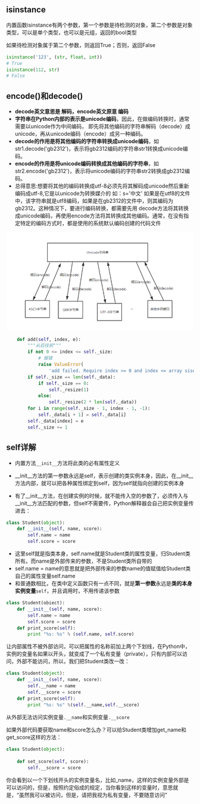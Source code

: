## isinstance

内置函数isinstance有两个参数，第一个参数是待检测的对象，第二个参数是对象类型，可以是单个类型，也可以是元组，返回的bool类型

如果待检测对象属于第二个参数，则返回True；否则，返回False

```python
isinstance('123', (str, float, int))
# True
isinstance(112, str)
# False
```



## **encode()和decode()**

-   **decode英文意思是 解码，encode英文原意 编码**
-   **字符串在Python内部的表示是unicode编码**，因此，在做编码转换时，通常需要以unicode作为中间编码， 即先将其他编码的字符串解码（decode）成unicode，再从unicode编码（encode）成另一种编码。
-   **decode的作用是将其他编码的字符串转换成unicode编码**，如str1.decode('gb2312')，表示将gb2312编码的字符串str1转换成unicode编码。
-   **encode的作用是将unicode编码转换成其他编码的字符串**，如str2.encode('gb2312')，表示将unicode编码的字符串str2转换成gb2312编码。
-   总得意思:想要将其他的编码转换成utf-8必须先将其解码成unicode然后重新编码成utf-8,它是以unicode为转换媒介的 如：s='中文' 如果是在utf8的文件中，该字符串就是utf8编码，如果是在gb2312的文件中，则其编码为gb2312。这种情况下，要进行编码转换，都需要先用 decode方法将其转换成unicode编码，再使用encode方法将其转换成其他编码。通常，在没有指定特定的编码方式时，都是使用的系统默认编码创建的代码文件

![1](../photo/1.jpg)



```python
    def add(self, index, e):
        """从后往前"""
        if not 0 <= index <= self._size:
            # 报错
            raise ValueError(
                'add failed. Require index >= 0 and index <= array sise.')
        if self._size == len(self._data):
            if self._size == 0:
                self._resize(1)
            else:
                self._resize(2 * len(self._data))
        for i in range(self._size - 1, index - 1, -1):
            self._data[i + 1] = self._data[i]
        self._data[index] = e
        self._size += 1
```



## self详解

-   内置方法`__init__`方法将此类的必有属性定义


-   __init__方法的第一参数永远是self，表示创建的类实例本身，因此，在__init__方法内部，就可以把各种属性绑定到self，因为self就指向创建的实例本身
-   有了__init__方法，在创建实例的时候，就不能传入空的参数了，必须传入与__init__方法匹配的参数，但self不需要传，Python解释器会自己把实例变量传进去：

```python
class Student(object):
    def __init__(self, name, score):
        self.name = name
        self.score = score
```

-   这里self就是指类本身，self.name就是Student类的属性变量，归Student类所有。而name是外部传来的参数，不是Student类所自带的
-   self.name = name的意思就是把外部传来的参数name的值赋值给Student类自己的属性变量self.name
-   和普通数相比，在类中定义函数只有一点不同，就是**第一参数**永远是**类的本身实例变量**`self`，并且调用时，不用传递该参数

```python
class Student(obiect):
    def __init__(self, name, score):
        self.name = name
        self.score = score
    def print_score(self):
        print "%s: %s" % (self.name, self.score)
```

让内部属性不被外部访问，可以把属性的名称前加上两个下划线，在Python中，实例的变量名如果以开头，就变成了一个私有变量（private），只有内部可以访问，外部不能访问，所以，我们把Student类改一改：

```python
class Student(object):
	def __init__(self, name, score):
    	self.__name = name
    	self.__score = score
	def print_score(self):
    	print "%s: %s" %(self.__name,self.__score)
```
从外部无法访问实例变量`.__name`和实例变量`.__score`

如果外部代码要获取name和score怎么办？可以给Student类增加get_name和get_score这样的方法：

```python
class Student(object):
    
    def set_score(self, score):
        self.__score = score
```

你会看到以一个下划线开头的实例变量名，比如_name，这样的实例变量外部是可以访问的，但是，按照约定俗成的规定，当你看到这样的变量时，意思就是，“虽然我可以被访问，但是，请把我视为私有变量，不要随意访问”